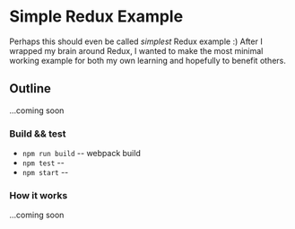 # Simple Redux Example

Perhaps this should even be called *simplest* Redux example :) After I wrapped my brain around Redux, I wanted to make the most minimal working example for both my own learning and hopefully to benefit others. 

## Outline

...coming soon

### Build && test 

* `npm run build` -- webpack build
* `npm test` -- 
* `npm start` -- 

### How it works

...coming soon

